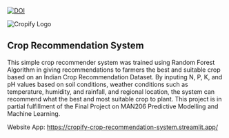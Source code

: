 [![DOI](https://zenodo.org/badge/636972288.svg)](https://zenodo.org/badge/latestdoi/636972288)

<img src="https://github.com/omaresguerra/Cropify-Crop-Recommendation-System/blob/3ec9e47f649fd52b844733f2d9dee81b77b5893b/logo_cropify.png" alt="Cropify Logo">

## Crop Recommendation System
This simple crop recommender system was trained using Random Forest Algorithm in giving recommendations to farmers the best and suitable crop based on an Indian Crop Recommendation Dataset. 
By inputing N, P, K, and pH values based on soil conditions, weather conditions such as temperature, humidity, and rainfall, and regional location, the system can recommend what the best and most suitable crop to plant.
This project is in partial fulfillment of the Final Project on MAN206 Predictive Modelling and Machine Learning.

Website App: https://cropify-crop-recommendation-system.streamlit.app/

